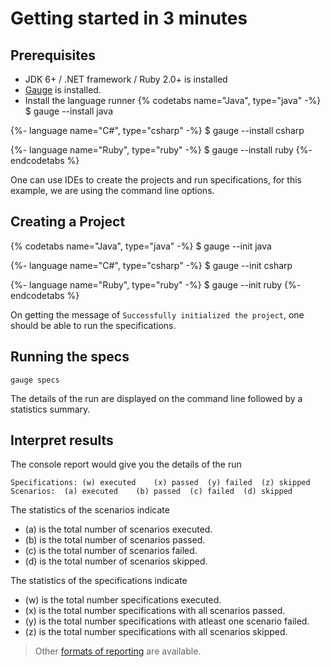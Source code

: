 # Getting started in 3 minutes

## Prerequisites

* JDK 6+ / .NET framework / Ruby 2.0+ is installed
* [Gauge](../../installations/operating_system) is installed.
* Install the language runner
{% codetabs name="Java", type="java" -%}
$ gauge --install java

{%- language name="C#", type="csharp" -%}
$ gauge --install csharp

{%- language name="Ruby", type="ruby" -%}
$ gauge --install ruby
{%- endcodetabs %}

One can use IDEs to create the projects and run specifications, for this example, we are using the command line options.

## Creating a Project

{% codetabs name="Java", type="java" -%}
$ gauge --init java

{%- language name="C#", type="csharp" -%}
$ gauge --init csharp

{%- language name="Ruby", type="ruby" -%}
$ gauge --init ruby
{%- endcodetabs %}

On getting the message of `Successfully initialized the project`, one should be able to run the specifications.

## Running the specs

```
gauge specs
```
The details of the run are displayed on the command line followed by a statistics summary.

## Interpret results

The console report would give you the details of the run
```
Specifications:	(w) executed	(x) passed	(y) failed	(z) skipped
Scenarios:	(a) executed	(b) passed	(c) failed	(d) skipped
```
The statistics of the scenarios indicate
* (a) is the total number of scenarios executed.
* (b) is the total number of scenarios passed.
* (c) is the total number of scenarios failed.
* (d) is the total number of scenarios skipped.

The statistics of the specifications indicate
* (w) is the total number specifications executed.
* (x) is the total number specifications with all scenarios passed.
* (y) is the total number specifications with atleast one scenario failed.
* (z) is the total number specifications with all scenarios skipped.

> Other [formats of reporting](../reporting_features/README.md) are available.
